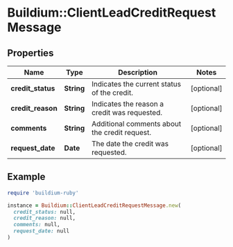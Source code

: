 # Buildium::ClientLeadCreditRequestMessage

## Properties

| Name | Type | Description | Notes |
| ---- | ---- | ----------- | ----- |
| **credit_status** | **String** | Indicates the current status of the credit. | [optional] |
| **credit_reason** | **String** | Indicates the reason a credit was requested. | [optional] |
| **comments** | **String** | Additional comments about the credit request. | [optional] |
| **request_date** | **Date** | The date the credit was requested. | [optional] |

## Example

```ruby
require 'buildium-ruby'

instance = Buildium::ClientLeadCreditRequestMessage.new(
  credit_status: null,
  credit_reason: null,
  comments: null,
  request_date: null
)
```

